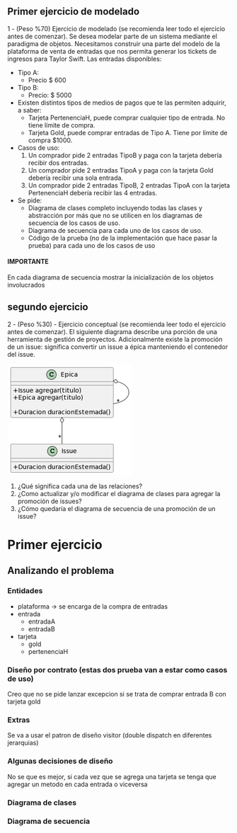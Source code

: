 ## Primer ejercicio de modelado

1 - (Peso %70) Ejercicio de modelado (se recomienda leer todo el ejercicio antes de comenzar). Se desea modelar parte de
un sistema mediante el paradigma de objetos. Necesitamos construir una parte del modelo de la plataforma de venta de
entradas que nos permita generar los tickets de ingresos para Taylor Swift. Las entradas disponibles:

- Tipo A:
    - Precio $ 600
- Tipo B:
    - Precio: $ 5000
- Existen distintos tipos de medios de pagos que te las permiten adquirir, a saber:
    - Tarjeta PertenenciaH, puede comprar cualquier tipo de entrada. No tiene límite de compra.
    - Tarjeta Gold, puede comprar entradas de Tipo A. Tiene por límite de compra $1000.
- Casos de uso:
    1. Un comprador pide 2 entradas TipoB y paga con la tarjeta debería recibir dos entradas.
    2. Un comprador pide 2 entradas TipoA y paga con la tarjeta Gold debería recibir una sola entrada.
    3. Un comprador pide 2 entradas TipoB, 2 entradas TipoA con la tarjeta PertenenciaH debería recibir las 4 entradas.
- Se pide:
    - Diagrama de clases completo incluyendo todas las clases y abstracción por más que no se utilicen en los diagramas
      de secuencia de los casos de uso.
    - Diagrama de secuencia para cada uno de los casos de uso.
    - Código de la prueba (no de la implementación que hace pasar la prueba) para cada uno de los casos de uso

#### IMPORTANTE

En cada diagrama de secuencia mostrar la inicialización de los objetos involucrados

## segundo ejercicio

2 - (Peso %30) - Ejercicio conceptual (se recomienda leer todo el ejercicio antes de comenzar). El siguiente diagrama
describe una porción de una herramienta de gestión de proyectos. Adicionalmente existe la promoción de un issue:
significa convertir un issue a épica manteniendo el contenedor del issue.

![img.png](src/diagrams/img.png)

1. ¿Qué significa cada una de las relaciones?
2. ¿Como actualizar y/o modificar el diagrama de clases para agregar la promoción de issues?
3. ¿Cómo quedaría el diagrama de secuencia de una promoción de un issue?

# Primer ejercicio

## Analizando el problema

### Entidades

- plataforma -> se encarga de la compra de entradas
- entrada
    - entradaA
    - entradaB
- tarjeta
    - gold
    - pertenenciaH

### Diseño por contrato (estas dos prueba van a estar como casos de uso)

Creo que no se pide lanzar excepcion si se trata de comprar entrada B con tarjeta gold

### Extras

Se va a usar el patron de diseño visitor (double dispatch en diferentes jerarquias)

### Algunas decisiones de diseño

No se que es mejor, si cada vez que se agrega una tarjeta se tenga que agregar un metodo en cada entrada o viceversa

### Diagrama de clases

### Diagrama de secuencia